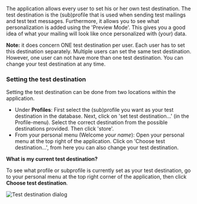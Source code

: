 The application allows every user to set his or her own test
destination. The test destination is the (sub)profile that is used when
sending test mailings and test text messages. Furthermore, it allows you
to see what personalization is added using the 'Preview Mode'. This
gives you a good idea of what your mailing will look like once
personalized with (your) data.

**Note:** it does concern ONE test destination per user. Each user has
to set this destination separately. Multiple users can set the same test
destination. However, one user can not have more than one test
destination. You can change your test destination at any time. 

### Setting the test destination

Setting the test destination can be done from two locations within the
application.

-   Under **Profiles**: First select the (sub)profile you want as your
    test destination in the database. Next, click on 'set test
    destination...' (in the Profile-menu). Select the correct
    destination from the possible destinations provided. Then click
    'store'.
-   From your personal menu (Welcome *your name*): Open your personal
    menu at the top right of the application. Click on 'Choose test
    destination...', from here you can also change your test
    destination.

**What is my current test destination?**

To see what profile or subprofile is currently set as your test
destination, go to your personal menu at the top right corner of the
application, then click **Choose test destination**.

![Test destination dialog](createtestdestination.png)

